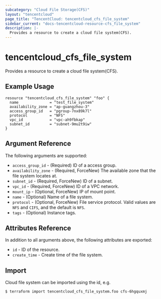 ```yaml
---
subcategory: "Cloud File Storage(CFS)"
layout: "tencentcloud"
page_title: "TencentCloud: tencentcloud_cfs_file_system"
sidebar_current: "docs-tencentcloud-resource-cfs_file_system"
description: |-
  Provides a resource to create a cloud file system(CFS).
---
```


# tencentcloud_cfs_file_system

Provides a resource to create a cloud file system(CFS).

## Example Usage

```hcl
resource "tencentcloud_cfs_file_system" "foo" {
  name              = "test_file_system"
  availability_zone = "ap-guangzhou-3"
  access_group_id   = "pgroup-7nx89k7l"
  protocol          = "NFS"
  vpc_id            = "vpc-ah9fbkap"
  subnet_id         = "subnet-9mu2t9iw"
}
```

## Argument Reference

The following arguments are supported:

* `access_group_id` - (Required) ID of a access group.
* `availability_zone` - (Required, ForceNew) The available zone that the file system locates at.
* `subnet_id` - (Required, ForceNew) ID of a subnet.
* `vpc_id` - (Required, ForceNew) ID of a VPC network.
* `mount_ip` - (Optional, ForceNew) IP of mount point.
* `name` - (Optional) Name of a file system.
* `protocol` - (Optional, ForceNew) File service protocol. Valid values are `NFS` and `CIFS`, and the default is `NFS`.
* `tags` - (Optional) Instance tags.

## Attributes Reference

In addition to all arguments above, the following attributes are exported:

* `id` - ID of the resource.
* `create_time` - Create time of the file system.


## Import

Cloud file system can be imported using the id, e.g.

```
$ terraform import tencentcloud_cfs_file_system.foo cfs-6hgquxmj
```

